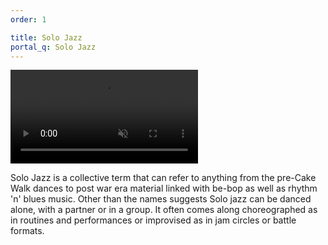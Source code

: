 ```yaml
---
order: 1

title: Solo Jazz
portal_q: Solo Jazz
---
```


<a href="https://www.facebook.com/events/321744205077572/permalink/330852327500093/" target="_blank">
	<video playsinline autoplay muted loop>
		<source alt="{{ site.title }}" src="{{ site.urlvid }}solojazz.webm" type="video/webm" />
	</video>
</a>

Solo Jazz is a collective term that can refer to anything from the pre-Cake Walk dances to post war era material linked with be-bop as well as rhythm 'n' blues music. Other than the names suggests Solo jazz can be danced alone, with a partner or in a group. It often comes along choreographed as in routines and performances or improvised as in jam circles or battle formats.
